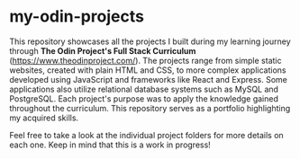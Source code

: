 # my-odin-projects
This repository showcases all the projects I built during my learning journey through **The Odin Project's Full Stack Curriculum** (https://www.theodinproject.com/). The projects range from simple static websites, created with plain HTML and CSS, to more complex applications developed using JavaScript and frameworks like React and Express. Some applications also utilize relational database systems such as MySQL and PostgreSQL. Each project's purpose was to apply the knowledge gained throughout the curriculum. This repository serves as a portfolio highlighting my acquired skills.

Feel free to take a look at the individual project folders for more details on each one. Keep in mind that this is a work in progress!
